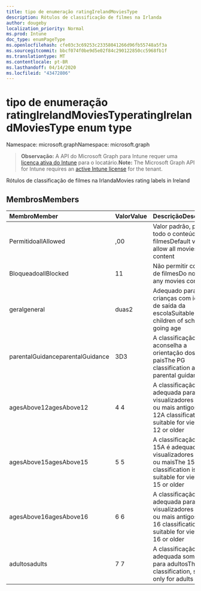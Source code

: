 ```yaml
---
title: tipo de enumeração ratingIrelandMoviesType
description: Rótulos de classificação de filmes na Irlanda
author: dougeby
localization_priority: Normal
ms.prod: Intune
doc_type: enumPageType
ms.openlocfilehash: cfe03c3c69253c23358041266d96fb55748a5f3a
ms.sourcegitcommit: bbcf074f0be9d5e02f84c290122850cc5968fb1f
ms.translationtype: MT
ms.contentlocale: pt-BR
ms.lasthandoff: 04/14/2020
ms.locfileid: "43472806"
---
```

# <a name="ratingirelandmoviestype-enum-type"></a><span data-ttu-id="b761b-103">tipo de enumeração ratingIrelandMoviesType</span><span class="sxs-lookup"><span data-stu-id="b761b-103">ratingIrelandMoviesType enum type</span></span>

<span data-ttu-id="b761b-104">Namespace: microsoft.graph</span><span class="sxs-lookup"><span data-stu-id="b761b-104">Namespace: microsoft.graph</span></span>

> <span data-ttu-id="b761b-105">**Observação:** A API do Microsoft Graph para Intune requer uma [licença ativa do Intune](https://go.microsoft.com/fwlink/?linkid=839381) para o locatário.</span><span class="sxs-lookup"><span data-stu-id="b761b-105">**Note:** The Microsoft Graph API for Intune requires an [active Intune license](https://go.microsoft.com/fwlink/?linkid=839381) for the tenant.</span></span>

<span data-ttu-id="b761b-106">Rótulos de classificação de filmes na Irlanda</span><span class="sxs-lookup"><span data-stu-id="b761b-106">Movies rating labels in Ireland</span></span>

## <a name="members"></a><span data-ttu-id="b761b-107">Membros</span><span class="sxs-lookup"><span data-stu-id="b761b-107">Members</span></span>
|<span data-ttu-id="b761b-108">Membro</span><span class="sxs-lookup"><span data-stu-id="b761b-108">Member</span></span>|<span data-ttu-id="b761b-109">Valor</span><span class="sxs-lookup"><span data-stu-id="b761b-109">Value</span></span>|<span data-ttu-id="b761b-110">Descrição</span><span class="sxs-lookup"><span data-stu-id="b761b-110">Description</span></span>|
|:---|:---|:---|
|<span data-ttu-id="b761b-111">Permitido</span><span class="sxs-lookup"><span data-stu-id="b761b-111">allAllowed</span></span>|<span data-ttu-id="b761b-112">,0</span><span class="sxs-lookup"><span data-stu-id="b761b-112">0</span></span>|<span data-ttu-id="b761b-113">Valor padrão, permitir todo o conteúdo de filmes</span><span class="sxs-lookup"><span data-stu-id="b761b-113">Default value, allow all movies content</span></span>|
|<span data-ttu-id="b761b-114">Bloqueado</span><span class="sxs-lookup"><span data-stu-id="b761b-114">allBlocked</span></span>|<span data-ttu-id="b761b-115">1</span><span class="sxs-lookup"><span data-stu-id="b761b-115">1</span></span>|<span data-ttu-id="b761b-116">Não permitir conteúdo de filmes</span><span class="sxs-lookup"><span data-stu-id="b761b-116">Do not allow any movies content</span></span>|
|<span data-ttu-id="b761b-117">geral</span><span class="sxs-lookup"><span data-stu-id="b761b-117">general</span></span>|<span data-ttu-id="b761b-118">duas</span><span class="sxs-lookup"><span data-stu-id="b761b-118">2</span></span>|<span data-ttu-id="b761b-119">Adequado para crianças com idade de saída da escola</span><span class="sxs-lookup"><span data-stu-id="b761b-119">Suitable for children of school going age</span></span>|
|<span data-ttu-id="b761b-120">parentalGuidance</span><span class="sxs-lookup"><span data-stu-id="b761b-120">parentalGuidance</span></span>|<span data-ttu-id="b761b-121">3D</span><span class="sxs-lookup"><span data-stu-id="b761b-121">3</span></span>|<span data-ttu-id="b761b-122">A classificação PG aconselha a orientação dos pais</span><span class="sxs-lookup"><span data-stu-id="b761b-122">The PG classification advises parental guidance</span></span>|
|<span data-ttu-id="b761b-123">agesAbove12</span><span class="sxs-lookup"><span data-stu-id="b761b-123">agesAbove12</span></span>|<span data-ttu-id="b761b-124">4 </span><span class="sxs-lookup"><span data-stu-id="b761b-124">4</span></span>|<span data-ttu-id="b761b-125">A classificação 12A é adequada para visualizadores de 12 ou mais antigos</span><span class="sxs-lookup"><span data-stu-id="b761b-125">The 12A classification is suitable for viewers of 12 or older</span></span>|
|<span data-ttu-id="b761b-126">agesAbove15</span><span class="sxs-lookup"><span data-stu-id="b761b-126">agesAbove15</span></span>|<span data-ttu-id="b761b-127">5 </span><span class="sxs-lookup"><span data-stu-id="b761b-127">5</span></span>|<span data-ttu-id="b761b-128">A classificação do 15A é adequada para visualizadores de 15 ou mais</span><span class="sxs-lookup"><span data-stu-id="b761b-128">The 15A classification is suitable for viewers of 15 or older</span></span>|
|<span data-ttu-id="b761b-129">agesAbove16</span><span class="sxs-lookup"><span data-stu-id="b761b-129">agesAbove16</span></span>|<span data-ttu-id="b761b-130">6 </span><span class="sxs-lookup"><span data-stu-id="b761b-130">6</span></span>|<span data-ttu-id="b761b-131">A classificação 16 é adequada para visualizadores de 16 ou mais antigos</span><span class="sxs-lookup"><span data-stu-id="b761b-131">The 16 classification is suitable for viewers of 16 or older</span></span>|
|<span data-ttu-id="b761b-132">adultos</span><span class="sxs-lookup"><span data-stu-id="b761b-132">adults</span></span>|<span data-ttu-id="b761b-133">7 </span><span class="sxs-lookup"><span data-stu-id="b761b-133">7</span></span>|<span data-ttu-id="b761b-134">A classificação 18, adequada somente para adultos</span><span class="sxs-lookup"><span data-stu-id="b761b-134">The 18 classification, suitable only for adults</span></span>|







